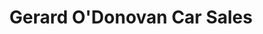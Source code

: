 ---
title: "Gerard O'Donovan Car Sales"
url: /ballinascarty/gerard-odonovan-car-sales/
shop: Autohaus
---